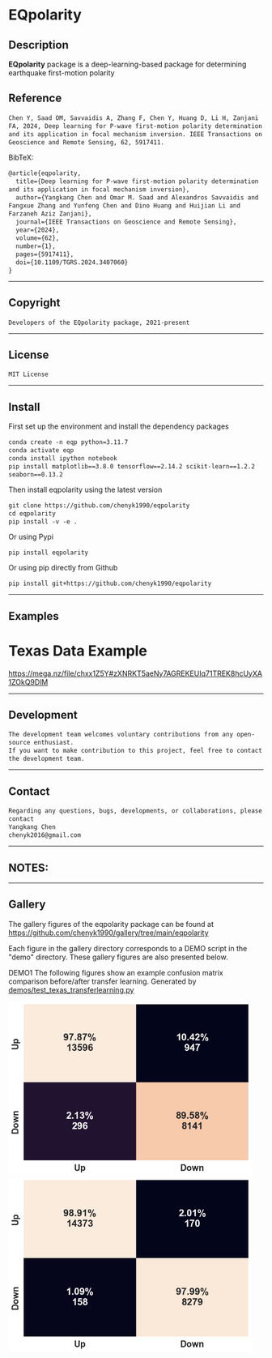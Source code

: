 
**EQpolarity**
======

## Description

**EQpolarity** package is a deep-learning-based package for determining earthquake first-motion polarity

## Reference

	Chen Y, Saad OM, Savvaidis A, Zhang F, Chen Y, Huang D, Li H, Zanjani FA, 2024, Deep learning for P-wave first-motion polarity determination and its application in focal mechanism inversion. IEEE Transactions on Geoscience and Remote Sensing, 62, 5917411.

BibTeX:

	@article{eqpolarity,
	  title={Deep learning for P-wave first-motion polarity determination and its application in focal mechanism inversion},
	  author={Yangkang Chen and Omar M. Saad and Alexandros Savvaidis and Fangxue Zhang and Yunfeng Chen and Dino Huang and Huijian Li and Farzaneh Aziz Zanjani},
	  journal={IEEE Transactions on Geoscience and Remote Sensing},
	  year={2024},
	  volume={62},
	  number={1},
	  pages={5917411},
	  doi={10.1109/TGRS.2024.3407060}
	}
 
-----------
## Copyright
    Developers of the EQpolarity package, 2021-present
-----------

## License
    MIT License

-----------

## Install
First set up the environment and install the dependency packages

	conda create -n eqp python=3.11.7
	conda activate eqp
	conda install ipython notebook
	pip install matplotlib==3.8.0 tensorflow==2.14.2 scikit-learn==1.2.2 seaborn==0.13.2 
	
Then install eqpolarity using the latest version

    git clone https://github.com/chenyk1990/eqpolarity
    cd eqpolarity
    pip install -v -e .
    
Or using Pypi

	pip install eqpolarity
	
Or using pip directly from Github

	pip install git+https://github.com/chenyk1990/eqpolarity
    
-----------
## Examples
# Texas Data Example
https://mega.nz/file/chxx1Z5Y#zXNRKT5aeNy7AGREKEUIq71TREK8hcUyXA1ZOkQ9DlM

-----------
## Development
    The development team welcomes voluntary contributions from any open-source enthusiast. 
    If you want to make contribution to this project, feel free to contact the development team. 

-----------
## Contact
    Regarding any questions, bugs, developments, or collaborations, please contact  
    Yangkang Chen
    chenyk2016@gmail.com

-----------
## NOTES:

-----------
## Gallery
The gallery figures of the eqpolarity package can be found at
    https://github.com/chenyk1990/gallery/tree/main/eqpolarity

Each figure in the gallery directory corresponds to a DEMO script in the "demo" directory. These gallery figures are also presented below. 

DEMO1 
The following figures show an example confusion matrix comparison before/after transfer learning. Generated by [demos/test_texas_transferlearning.py](https://github.com/chenyk1990/eqpolarity/blob/main/demos/test_texas_transferlearning.py)

<img src='https://github.com/chenyk1990/gallery/blob/main/eqpolarity/Conf_Matrix_before_transferlearning.png' alt='Slicing' width=480/>
<img src='https://github.com/chenyk1990/gallery/blob/main/eqpolarity/Conf_Matrix_after_transferlearning.png' alt='Slicing' width=480/>

